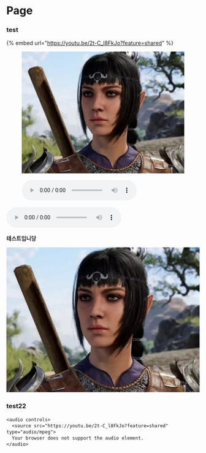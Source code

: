 # Page

### test

{% embed url="https://youtu.be/2t-C_l8FkJo?feature=shared" %}



<figure><img src=".gitbook/assets/c40d5a9de75cc5996b0a89430fe27463.jpg" alt=""><figcaption></figcaption></figure>

<figure><audio controls><source src=".gitbook/assets/smaple_audio_KO_W002.mp3" type="audio/mp3"></audio><figcaption></figcaption></figure>

<audio controls><source src=".gitbook/assets/smaple_audio_KO_W002.mp3" type="audio/mp3"></audio>

<b>테스트입니당</b>

<img src=".gitbook/assets/c40d5a9de75cc5996b0a89430fe27463.jpg" alt="">

### test22

```
<audio controls>
  <source src="https://youtu.be/2t-C_l8FkJo?feature=shared" type="audio/mpeg">
  Your browser does not support the audio element.
</audio>
```
